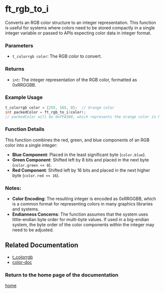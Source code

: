 # ft_rgb_to_i
Converts an RGB color structure to an integer representation. This function is useful for systems where colors need to be stored compactly in a single integer variable or passed to APIs expecting color data in integer format.

### Parameters
- `t_colorrgb color`: The RGB color to convert.

### Returns
- `int`: The integer representation of the RGB color, formatted as 0xRRGGBB.

### Example Usage
```c
t_colorrgb color = {255, 165, 0};  // Orange color
int packedColor = ft_rgb_to_i(color);
// packedColor will be 0xFFA500, which represents the orange color in hexadecimal.
```

### Function Details
This function combines the red, green, and blue components of an RGB color into a single integer:
- **Blue Component**: Placed in the least significant byte (`color.blue`).
- **Green Component**: Shifted left by 8 bits and placed in the next byte (`color.green << 8`).
- **Red Component**: Shifted left by 16 bits and placed in the next higher byte (`color.red << 16`).

### Notes:
- **Color Encoding**: The resulting integer is encoded as 0xRRGGBB, which is a common format for representing colors in many graphics libraries and systems.
- **Endianness Concerns**: The function assumes that the system uses little-endian byte order for multi-byte values. If used in a big-endian system, the byte order of the color components within the integer may need to be adjusted.

## Related Documentation
- [t_colorrgb](./t_colorrgb.md)
- [color-doc](../color-doc.md)

### Return to the home page of the documentation
[home](../../home.md)
